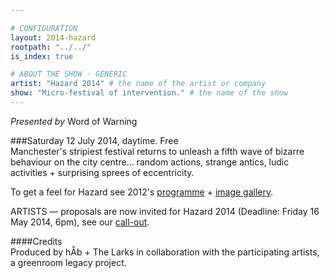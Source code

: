 ```yaml
---

# CONFIGURATION
layout: 2014-hazard
rootpath: "../../"
is_index: true

# ABOUT THE SHOW - GENERIC
artist: "Hazard 2014" # the name of the artist or company
show: "Micro-festival of intervention." # the name of the show
---
```

*Presented by* Word of Warning        
        
###Saturday 12 July 2014, daytime. Free     
Manchester's stripiest festival returns to unleash a fifth wave of bizarre behaviour on the city centre… random actions, strange antics, ludic activities + surprising sprees of eccentricity.    
              
To get a feel for Hazard see 2012's [programme](/archive/2012-hazard) + [image gallery](/galleries/2012-hazard).       
         
ARTISTS — proposals are now invited for Hazard 2014 (Deadline: Friday 16 May 2014, 6pm), see our [call-out](http://hazardmcr.posthaven.com/hazard-2014-the-hit-and-run-of-sited-festivals-call-for-proposals).           
                                
####Credits        
Produced by hÅb + The Larks in collaboration with the participating artists, a greenroom legacy project.
